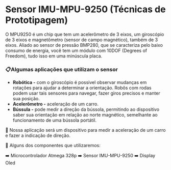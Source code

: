 # Sensor IMU-MPU-9250 (Técnicas de Prototipagem)

O MPU9250 é um chip que tem um acelerômetro de 3 eixos, um giroscópio de 3 eixos e magnetômetro (sensor de campo magnético), também de 3 eixos. Aliado ao sensor de pressão BMP280, que se caracteriza pelo baixo consumo de energia, você tem um módulo com 10DOF (Degrees of Freedom), tudo isso em uma minúscula placa.


### 📋Algumas aplicações que utilizam o sensor

* **Robótica -** com o giroscópio é possivel observar mudanças em rotações para ajudar a determinar a orientação. Robôs com rodas podem usar tais sensores para navegar, fazer giros precisos e manter sua posição.
* **Acelerômetro -** aceleração de um carro.
* **Bússula -** pode medir a direção da bússola, permitindo ao dispositivo saber sua orientação em relação ao norte magnético, semelhante ao funcionamento de uma bússola portátil.

📗 Nossa aplicação será um dispositivo para medir a aceleração de um carro e fazer a indicação de direção.

🧾 Alguns dos componentes que utilizaremos:

  ➡️ Microcontrolador Atmega 328p
  ➡️ Sensor IMU-MPU-9250
  ➡️ Display Oled

